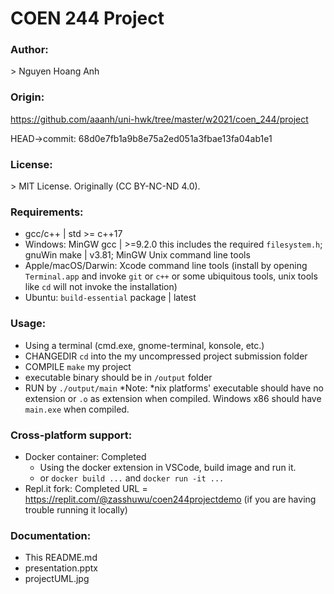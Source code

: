 # COEN 244 Project

### Author:

\> Nguyen Hoang Anh

### Origin:

https://github.com/aaanh/uni-hwk/tree/master/w2021/coen_244/project

HEAD->commit: 68d0e7fb1a9b8e75a2ed051a3fbae13fa04ab1e1

### License:

\> MIT License. Originally (CC BY-NC-ND 4.0).

### Requirements:

-   gcc/c++ | std >= c++17
-   Windows: MinGW gcc | >=9.2.0 this includes the required `filesystem.h`; gnuWin make | v3.81; MinGW Unix command line tools
-   Apple/macOS/Darwin: Xcode command line tools (install by opening `Terminal.app` and invoke `git` or `c++` or some ubiquitous tools, unix tools like `cd` will not invoke the installation)
-   Ubuntu: `build-essential` package | latest

### Usage:

-   Using a terminal (cmd.exe, gnome-terminal, konsole, etc.)
-   CHANGEDIR `cd` into the my uncompressed project submission folder
-   COMPILE `make` my project
-   executable binary should be in `/output` folder
-   RUN by `./output/main` \*Note: \*nix platforms' executable should have no extension or `.o` as extension when compiled. Windows x86 should have `main.exe` when compiled.

### Cross-platform support:

-   Docker container: Completed
    -   Using the docker extension in VSCode, build image and run it.
    -   or `docker build ...` and `docker run -it ...`
-   Repl.it fork: Completed URL = https://replit.com/@zasshuwu/coen244projectdemo (if you are having trouble running it locally)

### Documentation:

-   This README.md
-   presentation.pptx
-   projectUML.jpg
